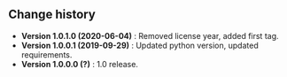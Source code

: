 Change history
--------------

* **Version 1.0.1.0 (2020-06-04)** : Removed license year, added first tag.
* **Version 1.0.0.1 (2019-09-29)** : Updated python version, updated requirements.
* **Version 1.0.0.0 (?)** : 1.0 release.